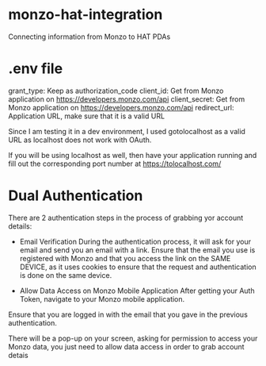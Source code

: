 # monzo-hat-integration
Connecting information from Monzo to HAT PDAs

# .env file
grant_type: Keep as authorization_code
client_id: Get from Monzo application on https://developers.monzo.com/api
client_secret: Get from Monzo application on https://developers.monzo.com/api
redirect_url: Application URL, make sure that it is a valid URL

Since I am testing it in a dev environment, I used gotolocalhost as a valid URL as localhost does not work with OAuth. 

If you will be using localhost as well, then have your application running and fill out the corresponding port number at https://tolocalhost.com/

# Dual Authentication
There are 2 authentication steps in the process of grabbing yor account details:
- Email Verification
During the authentication process, it will ask for your email and send you an email with a link. Ensure that the email you use is registered with Monzo and that you access the link on the SAME DEVICE, as it uses cookies to ensure that the request and authentication is done on the same device. 

- Allow Data Access on Monzo Mobile Application
After getting your Auth Token, navigate to your Monzo mobile application. 

Ensure that you are logged in with the email that you gave in the previous authentication. 

There will be a pop-up on your screen, asking for permission to access your Monzo data, you just need to allow data access in order to grab account detais

